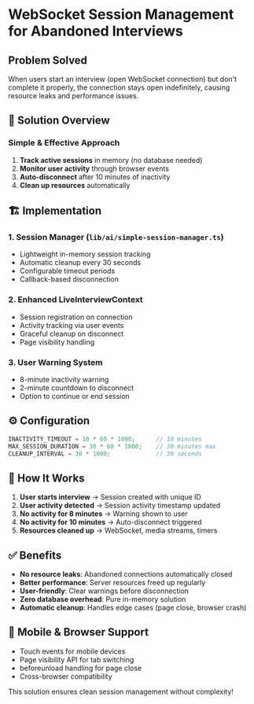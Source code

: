 # WebSocket Session Management for Abandoned Interviews

## Problem Solved
When users start an interview (open WebSocket connection) but don't complete it properly, the connection stays open indefinitely, causing resource leaks and performance issues.

## 🎯 **Solution Overview**

### Simple & Effective Approach
1. **Track active sessions** in memory (no database needed)
2. **Monitor user activity** through browser events
3. **Auto-disconnect** after 10 minutes of inactivity
4. **Clean up resources** automatically

## 🏗️ **Implementation**

### 1. Session Manager (`lib/ai/simple-session-manager.ts`)
- Lightweight in-memory session tracking
- Automatic cleanup every 30 seconds
- Configurable timeout periods
- Callback-based disconnection

### 2. Enhanced LiveInterviewContext
- Session registration on connection
- Activity tracking via user events
- Graceful cleanup on disconnect
- Page visibility handling

### 3. User Warning System
- 8-minute inactivity warning
- 2-minute countdown to disconnect
- Option to continue or end session

## ⚙️ **Configuration**

```typescript
INACTIVITY_TIMEOUT = 10 * 60 * 1000;      // 10 minutes
MAX_SESSION_DURATION = 30 * 60 * 1000;    // 30 minutes max
CLEANUP_INTERVAL = 30 * 1000;             // 30 seconds
```

## 🔄 **How It Works**

1. **User starts interview** → Session created with unique ID
2. **User activity detected** → Session activity timestamp updated
3. **No activity for 8 minutes** → Warning shown to user
4. **No activity for 10 minutes** → Auto-disconnect triggered
5. **Resources cleaned up** → WebSocket, media streams, timers

## ✅ **Benefits**

- **No resource leaks**: Abandoned connections automatically closed
- **Better performance**: Server resources freed up regularly
- **User-friendly**: Clear warnings before disconnection
- **Zero database overhead**: Pure in-memory solution
- **Automatic cleanup**: Handles edge cases (page close, browser crash)

## 📱 **Mobile & Browser Support**

- Touch events for mobile devices
- Page visibility API for tab switching
- beforeunload handling for page close
- Cross-browser compatibility

This solution ensures clean session management without complexity! 